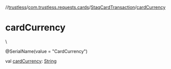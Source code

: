 //[trustless](../../../index.md)/[com.trustless.requests.cards](../index.md)/[StaqCardTransaction](index.md)/[cardCurrency](card-currency.md)

# cardCurrency

\

@SerialName(value = &quot;CardCurrency&quot;)

val [cardCurrency](card-currency.md): [String](https://kotlinlang.org/api/latest/jvm/stdlib/kotlin/-string/index.html)
